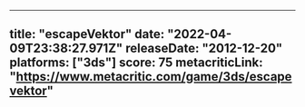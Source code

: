 
---
title: "escapeVektor"
date: "2022-04-09T23:38:27.971Z"
releaseDate: "2012-12-20"
platforms: ["3ds"]
score: 75
metacriticLink: "https://www.metacritic.com/game/3ds/escapevektor"
---
